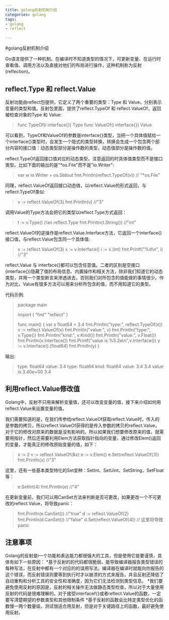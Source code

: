 ```yaml
---
title: golang反射机制介绍
categories: golang
tags:
- golang
- reflect

---
```


#golang反射机制介绍

Go语言提供了一种机制，在编译时不知道类型的情况下，可更新变量、在运行时查看值、调用方法以及直接对他们的布局进行操作，这种机制称为反射(reflection)。

## reflect.Type 和 reflect.Value
反射功能由reflect包提供，它定义了两个重要的类型：Type 和 Value，分别表示变量的类型和值。反射包里面，提供了reflect.TypeOf 和 reflect.ValueOf，返回被检查对象的Type 和 Value:
>func TypeOf(i interface{}) Type
>func ValueOf(i interface{}) Value

可以看到，TypeOf和ValueOf的参数是interface{}类型，当把一个具体值赋给一个interface{}类型时，会发生一个隐式的类型转换，转换会生成一个包含两个部分内容的接口值：动态类型部分是操作数的类型，动态值部分是操作数的值。

reflect.TypeOf返回接口值对应的动态类型，注意返回的时具体值类型而不是接口类型。比如下面的输出的是"*os.File"而不是"io.Writer":
>var w io.Writer = os.Stdout
>fmt.Println(reflect.TypeOf(v)) // "*os.File"

同理，reflect.ValueOf返回接口动态值，以reflect.Value的形式返回，与reflect.TypeOf类似:
>v := reflect.ValueOf(3)
>fmt.Println(v) //"3"

调用Value的Type方法会把它的类型以reflect.Type方式返回：
>t := v.Type() //an reflect.Type
>fmt.Println(t.String()) //"int"

reflect.ValueOf的逆操作是reflect.Value.Interface方法，它返回一个interface{}接口值，与reflect.Value包含同一个具体值:
>v := reflect.ValueOf(3)
>x := v.Interface()
>i := x.(int)
>fmt.Printf("%d\n", i) //"3"

reflect.Value 与 interface{}都可以包含任意值。二者的区别是空接口(interface{})隐藏了值的布局信息、内置操作和相关方法，除非我们知道它的动态类型，并用一个类型断言来渗透进去，否则我们对所包含的值能做的事情很少。作为对比，Value有很多方法可以用来分析所包含的值，而不用知道它的类型。

代码示例:
>package main
>
>import (
>    "fmt"
>    "reflect"
>)
>
>func main() {
>    var x float64 = 3.4
>    fmt.Println("type:", reflect.TypeOf(x))
>    v := reflect.ValueOf(x)
>    fmt.Println("value:", v)
>    fmt.Println("type:", v.Type())
>    fmt.Println("kind:", v.Kind())
>    fmt.Println("value:", v.Float())
>    fmt.Println(v.Interface())
>    fmt.Printf("value is %5.2e\n",v.Interface())
>    y := v.Interface().(float64)
>    fmt.Println(y)
>}

输出:
>type: float64
value: 3.4
type: float64
kind: float64
value: 3.4
3.4
value is 3.40e+00
3.4

## 利用reflect.Value修改值
Golang中，反射不只用来解析变量值，还可以改变变量的值，接下来介绍如何用reflect.Value来设置变量的值。

我们需要知道的是，在我们传参给reflect.ValueOf获取reflect.Value时，传入的是参数的拷贝，所以reflect.ValueOf获得的是传入参数的拷贝的reflect.Value，对于它的修改对原来的数据是没有影响的。所以如果我们想要修改原来的值，就需要用指针，然后还需要利用Elem方法获取指针指向的变量，通过修改Elem()返回的变量，才能真正的修改原始变量的值，如下：
>x := 2
>v := reflect.ValueOf(&x)
>e := v.Elem()
>e.Set(reflect.ValueOf(3))
>fmt.Println(x) //"3"

这里，还有一些基本类型特化的Set变种：SetInt、SetUint、SetString、SetFloat等：
>e.SetInt(4)
>fmt.Println(e) //"4"

在更新变量前，我们可以用CanSet方法来判断是否可更改，如果更改一个不可更改的reflect.Value，将导致panic：
>fmt.Println(e.CanSet()) //"true"
>d := reflect.ValueOf(2)
>fmt.Println(d.CanSet()) //"false"
>d.Set(reflect.ValueOf(4)) // 这里将导致panic

## 注意事项
Golang的反射是i一个功能和表达能力都很强大的工具，但是使用它是要谨慎，具体有如下一些原因：
*基于反射的的代码都很脆弱。能导致编译器报告类型错误的每种写法，在反射中都有一个对应的的误用写法。编译器在编译时就能向你报告的这个错误，而反射错误则要等到执行时才以崩溃的方式来报告。并且反射还降低了自动重构和分析工具的安全性和准确度，因为它们无法检测到类型信息。
*我们要避免使用反射的原因是，反射的相关操作无法做静态类型检查，所以对于大量使用反射的代码是很难理解的。对于接受interfacef{}或者reflect.Value的函数，一定要写清楚期望的参数类型和其他限制条件
*基于反射的函数会比特定类型优化的函数慢一两个数量级。测试很适合用反射，但是对于关键路径上的函数，最好避免使用反射。



